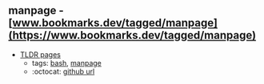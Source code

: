 manpage - [www.bookmarks.dev/tagged/manpage](https://www.bookmarks.dev/tagged/manpage)
---
* [TLDR pages](https://tldr.sh/)
    * tags: [bash](../tagged/bash.md), [manpage](../tagged/manpage.md)
    * :octocat: [github url](https://github.com/tldr-pages/tldr)

